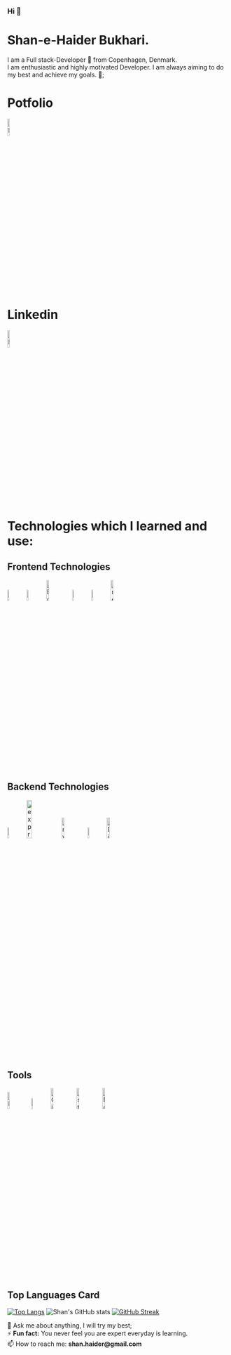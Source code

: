 ### Hi 👋

# Shan-e-Haider Bukhari.

<div>I am a Full stack-Developer 🚀 from Copenhagen, Denmark. </div>
I am enthusiastic and highly motivated Developer.
I am always aiming to do my best and achieve my goals.  🤝;

# Potfolio
<div>
<a href="https://haiderium.vercel.app/" target="_blank" ><img src ="https://encrypted-tbn0.gstatic.com/images?q=tbn:ANd9GcQymJUKmmNHlaQcawVMWJi_twnNRVQYDehSXA&usqp=CAU" alt="Potfolio logo" width="10%" title='Potfolio'/></a>
</div>


# Linkedin
 <div>
<a href="https://www.linkedin.com/in/shan-e-haider-bukhari-66316526/" target="_blank"><img src="https://upload.wikimedia.org/wikipedia/commons/thumb/c/c9/Linkedin.svg/1200px-Linkedin.svg.png"
' alt='LinkedIn' width="10%"></a>
</div>  
  
  



# Technologies which I learned and use:

 ## Frontend Technologies
<div>
  <img src ="https://cdn.pixabay.com/photo/2017/08/05/11/16/logo-2582748_960_720.png" alt="HTML5 logo" width="8%" title='HTML5'/>
  <img src ="https://upload.wikimedia.org/wikipedia/commons/thumb/d/d5/CSS3_logo_and_wordmark.svg/1200px-CSS3_logo_and_wordmark.svg.png" alt="CSS3 logo" width="8%" title='CSS3'/>
  <img src ="https://jquery-plugins.net/image/plugin/bootstrap-4-the-most-popular-html-css-and-js-library.jpg" width="11%" title='Bootstrap'/>
  <img src ="https://media.lex.dk/media/60707/standard_js.png" alt="JavaScript logo" width="8%" title='JavaScript'/>
  <img src ="https://miro.medium.com/max/638/1*VcfWDfMSXGmfwed-iybBVw.png" alt="ES6 logo" width="8%" title='ES6'/>
  <img src ="https://upload.wikimedia.org/wikipedia/commons/thumb/a/a7/React-icon.svg/1200px-React-icon.svg.png" alt="react logo" width="11%" title='React'/>
    
<div> 
 
 ## Backend Technologies
 
 <div>
  <img src ="https://upload.wikimedia.org/wikipedia/commons/thumb/d/d9/Node.js_logo.svg/1200px-Node.js_logo.svg.png" alt="Node logo" width="8%" title='Nodejs'/>
  <img src ="https://miro.medium.com/max/1400/1*XP-mZOrIqX7OsFInN2ngRQ.png" alt="express logo" width="15%" title='Express'/>
  <img src ="https://d1.awsstatic.com/asset-repository/products/amazon-rds/1024px-MySQL.ff87215b43fd7292af172e2a5d9b844217262571.png" alt="mysql logo" width="11%" title='MYSQL'/>
  <img src ="https://engineering.fb.com/wp-content/uploads/2016/05/2000px-Python-logo-notext.svg_.png" alt="Python logo" width="8%" title='Python'/>
  <img src ="https://www.bloorresearch.com/wp-content/uploads/2013/03/MONGO-DB-logo-300x470--x.png" alt="Django logo" width="11%" title='MondoDB'/>
</div>
 
 ## Tools
 
 
 <div>
  <img src ="https://encrypted-tbn0.gstatic.com/images?q=tbn:ANd9GcQogjg4N6W71i_Lmr3XtJWFsNcsKaZeOrkBHXgNrnpyQh3xE95bga5huWLAkBih7wp9Log&usqp=CAU" alt="Figma logo" width="10%" title='Figma'/>
  <img src ="https://dashboard.snapcraft.io/site_media/appmedia/2019/05/code_ozwVHSV.png" alt="VS Code logo" width="8%" title='Visual Studio Code'/>
  <img src ="https://miro.medium.com/max/1400/0*6i5XIfD2e5p2IFJW" alt="Git logo" width="11%" title='Git'/>
  <img src ="https://res.cloudinary.com/practicaldev/image/fetch/s--A-93deMc--/c_imagga_scale,f_auto,fl_progressive,h_420,q_auto,w_1000/https://dev-to-uploads.s3.amazonaws.com/uploads/articles/or34romslob844gmmv90.png" alt="storybook" width="11%" title='Storybook'/>
  <img src ="https://www.silversites.es/wp-content/uploads/2019/07/nodemon.jpg" alt="Nodemon logo" width="11%" title='Nodemon'/> 
</div>

   ## Top Languages Card
 [![Top Langs](https://github-readme-stats.vercel.app/api/top-langs/?username=shanhaider23&layout)](https://github.com/shanhaider23/github-readme-stats)
 ![Shan's GitHub stats](https://github-readme-stats.vercel.app/api?username=shanhaider23&show_icons=true&theme=radical)
 [![GitHub Streak](https://github-readme-streak-stats.herokuapp.com/?user=shanhaider23&theme=dark)](https://git.io/streak-stats)
<div>
💬 Ask me about anything, I will try my best;<br>
 ⚡️ <strong>Fun fact:</strong> You never feel you are expert everyday is learning.<br>
 📫 How to reach me: <strong>shan.haider@gmail.com</strong>
 </div>
 
